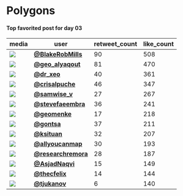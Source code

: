 # Polygons

#### Top favorited post for day 03
| media                                                            | user                                                                                 |   retweet_count |   like_count |
|------------------------------------------------------------------|--------------------------------------------------------------------------------------|-----------------|--------------|
| ![](https://pbs.twimg.com/media/FDOoCwfWQAYYdoZ.jpg)             | **[@BlakeRobMills](https://twitter.com/BlakeRobMills/status/1455691876091170820)**   |              90 |          508 |
| ![](https://pbs.twimg.com/media/FDSM13JXIAgq0_t.jpg)             | **[@geo_alyaqout](https://twitter.com/geo_alyaqout/status/1455943802229825545)**     |              81 |          470 |
| ![](https://pbs.twimg.com/tweet_video_thumb/FDQS7VCXoAAfXE5.jpg) | **[@dr_xeo](https://twitter.com/dr_xeo/status/1455810034961731584)**                 |              40 |          361 |
| ![](https://pbs.twimg.com/media/FDOmSkCXsAIgFX-.jpg)             | **[@crisalpuche](https://twitter.com/crisalpuche/status/1455692091263160327)**       |              46 |          347 |
| ![](https://pbs.twimg.com/media/FDSaSBlXIAczVHL.jpg)             | **[@samwise_v](https://twitter.com/samwise_v/status/1455958411766546440)**           |              27 |          267 |
| ![](https://pbs.twimg.com/media/FDQLOnTXMAQy4Eo.jpg)             | **[@stevefaeembra](https://twitter.com/stevefaeembra/status/1455800991010467848)**   |              36 |          241 |
| ![](https://pbs.twimg.com/media/FDRaeQeWEAkpi24.jpg)             | **[@geomenke](https://twitter.com/geomenke/status/1455888188220841987)**             |              17 |          218 |
| ![](https://pbs.twimg.com/media/FDTOgZJXoAMIgGu.jpg)             | **[@gontsa](https://twitter.com/gontsa/status/1456016139193044997)**                 |              37 |          211 |
| ![](https://pbs.twimg.com/media/FDRtgRoXMAgK-Zj.jpg)             | **[@ksituan](https://twitter.com/ksituan/status/1455912723376754688)**               |              32 |          207 |
| ![](https://pbs.twimg.com/tweet_video_thumb/FDTQKMWWQAYuVAY.jpg) | **[@allyoucanmap](https://twitter.com/allyoucanmap/status/1456017825349476359)**     |              30 |          193 |
| ![](https://pbs.twimg.com/media/FDSFSYdXsAUR4Ei.jpg)             | **[@researchremora](https://twitter.com/researchremora/status/1455935183648088073)** |              28 |          187 |
| ![](https://pbs.twimg.com/media/FDRWsiZXEAMfn3O.jpg)             | **[@AsjadNaqvi](https://twitter.com/AsjadNaqvi/status/1455884074648805385)**         |              15 |          149 |
| ![](https://pbs.twimg.com/media/FDPuToNVUAA5ctB.jpg)             | **[@thecfelix](https://twitter.com/thecfelix/status/1455769678756777993)**           |              14 |          144 |
| ![](https://pbs.twimg.com/media/FDHnJIWXIAAk57M.jpg)             | **[@tjukanov](https://twitter.com/tjukanov/status/1455787073655300101)**             |               6 |          140 |
 
